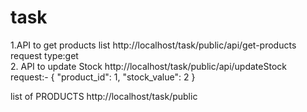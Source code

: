 # task
1.API to get products list   http://localhost/task/public/api/get-products  request type:get  
2. API to update Stock   http://localhost/task/public/api/updateStock request:- { "product_id": 1, "stock_value": 2 }   

list of PRODUCTS  http://localhost/task/public
